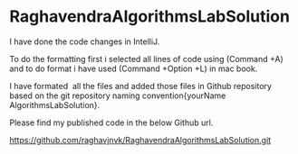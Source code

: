 # RaghavendraAlgorithmsLabSolution

I have done the code changes in IntelliJ.

To do the formatting first i selected all lines of code using (Command +A)  and to do format i have used (Command +Option +L) in mac book.

I have formated  all the files and added those files in Github repository based on the git repository naming convention{yourName AlgorithmsLabSolution}.

Please find my published code in the below Github url.

https://github.com/raghavjnvk/RaghavendraAlgorithmsLabSolution.git
